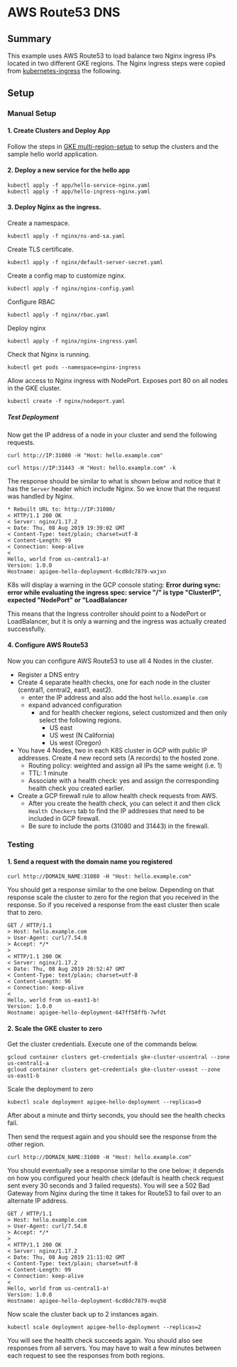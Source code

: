 # AWS Route53 DNS

## Summary
This example uses AWS Route53 to load balance two Nginx ingress IPs located in two different GKE regions. The Nginx ingress steps were copied from [kubernetes-ingress](https://github.com/nginxinc/kubernetes-ingress/blob/v1.5.1/docs/installation.md) the following.  

## Setup

### Manual Setup

#### 1. Create Clusters and Deploy App
Follow the steps in [GKE multi-region-setup](../gke-multiregion-setup) to setup the clusters and the sample hello world application.  

#### 2. Deploy a new service for the hello app
```
kubectl apply -f app/hello-service-nginx.yaml
kubectl apply -f app/hello-ingress-nginx.yaml
```

#### 3. Deploy Nginx as the ingress.
Create a namespace.
```
kubectl apply -f nginx/ns-and-sa.yaml
```

Create TLS certificate.
```
kubectl apply -f nginx/default-server-secret.yaml
```

Create a config map to customize nginx.
```
kubectl apply -f nginx/nginx-config.yaml
```

Configure RBAC
```
kubectl apply -f nginx/rbac.yaml
```

Deploy nginx
```
kubectl apply -f nginx/nginx-ingress.yaml
```

Check that Nginx is running.
```
kubectl get pods --namespace=nginx-ingress
```

Allow access to Nginx ingress with NodePort. Exposes port 80 on all nodes in the GKE cluster.
```
kubectl create -f nginx/nodeport.yaml
```

##### Test Deployment
Now get the IP address of a node in your cluster and send the following requests.
```
curl http://IP:31080 -H "Host: hello.example.com"

curl https://IP:31443 -H "Host: hello.example.com" -k
```

The response should be similar to what is shown below and notice that it has the `Server` header which include Nginx.  So we know that the request was handled by Nginx.  
```
* Rebuilt URL to: http://IP:31080/
< HTTP/1.1 200 OK
< Server: nginx/1.17.2
< Date: Thu, 08 Aug 2019 19:39:02 GMT
< Content-Type: text/plain; charset=utf-8
< Content-Length: 99
< Connection: keep-alive
<
Hello, world from us-central1-a!
Version: 1.0.0
Hostname: apigee-hello-deployment-6cd8dc7879-wxjxn
```


K8s will display a warning in the GCP console stating:
**Error during sync: error while evaluating the ingress spec: service "<namespace>/<masterName>" is type "ClusterIP", expected "NodePort" or "LoadBalancer**

This means that the Ingress controller should point to a NodePort or LoadBalancer, but it is only a warning and the ingress was actually created successfully.  

#### 4. Configure AWS Route53
Now you can configure AWS Route53 to use all 4 Nodes in the cluster.  

* Register a DNS entry
* Create 4 separate health checks, one for each node in the cluster (central1, central2, east1, east2).
  * enter the IP address and also add the host `hello.example.com`
  * expand advanced configuration
    * and for health checker regions, select customized and then only select the following regions.
      * US east
      * US west (N California)
      * Us west (Oregon)
* You have 4 Nodes, two in each K8S cluster in GCP with public IP addresses. Create 4 new record sets (A records) to the hosted zone.  
  * Routing policy: weighted and assign all IPs the same weight (i.e. 1)
  * TTL: 1 minute
  * Associate with a health check: yes and assign the corresponding health check you created earlier.
* Create a GCP firewall rule to allow health check requests from AWS.
  * After you create the health check, you can select it and then click `Health Checkers` tab to find the IP addresses that need to be included in GCP firewall.
  * Be sure to include the ports (31080 and 31443) in the firewall.


### Testing

#### 1. Send a request with the domain name you registered
```
curl http://DOMAIN_NAME:31080 -H "Host: hello.example.com"
```

You should get a response similar to the one below. Depending on that response scale the cluster to zero for the region that you received in the response. So if you received a response from the east cluster then scale that to zero.  
```
GET / HTTP/1.1
> Host: hello.example.com
> User-Agent: curl/7.54.0
> Accept: */*
>
< HTTP/1.1 200 OK
< Server: nginx/1.17.2
< Date: Thu, 08 Aug 2019 20:52:47 GMT
< Content-Type: text/plain; charset=utf-8
< Content-Length: 96
< Connection: keep-alive
<
Hello, world from us-east1-b!
Version: 1.0.0
Hostname: apigee-hello-deployment-647ff58ffb-7wfdt
```

#### 2. Scale the GKE cluster to zero
Get the cluster credentials. Execute one of the commands below.
```
gcloud container clusters get-credentials gke-cluster-uscentral --zone us-central1-a
gcloud container clusters get-credentials gke-cluster-useast --zone us-east1-b
```

Scale the deployment to zero
```
kubectl scale deployment apigee-hello-deployment --replicas=0
```

After about a minute and thirty seconds, you should see the health checks fail.

Then send the request again and you should see the response from the other region.
```
curl http://DOMAIN_NAME:31080 -H "Host: hello.example.com"
```

You should eventually see a response similar to the one below; it depends on how you configured your health check (default is health check request sent every 30 seconds and 3 failed requests). You will see a 502 Bad Gateway from Nginx during the time it takes for Route53 to fail over to an alternate IP address.  

```
GET / HTTP/1.1
> Host: hello.example.com
> User-Agent: curl/7.54.0
> Accept: */*
>
< HTTP/1.1 200 OK
< Server: nginx/1.17.2
< Date: Thu, 08 Aug 2019 21:11:02 GMT
< Content-Type: text/plain; charset=utf-8
< Content-Length: 99
< Connection: keep-alive
<
Hello, world from us-central1-a!
Version: 1.0.0
Hostname: apigee-hello-deployment-6cd8dc7879-mvq58
```


Now scale the cluster back up to 2 instances again.

```
kubectl scale deployment apigee-hello-deployment --replicas=2
```

You will see the health check succeeds again.  You should also see responses from all servers.  You may have to wait a few minutes between each request to see the responses from both regions.  
